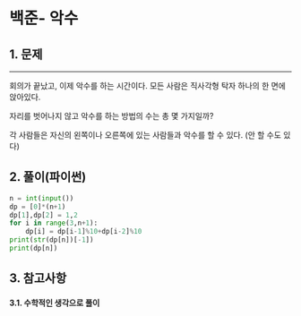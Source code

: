 # 백준- 악수
## 1. 문제
***
회의가 끝났고, 이제 악수를 하는 시간이다. 모든 사람은 직사각형 탁자 하나의 한 면에 앉아있다.

자리를 벗어나지 않고 악수를 하는 방법의 수는 총 몇 가지일까?

각 사람들은 자신의 왼쪽이나 오른쪽에 있는 사람들과 악수를 할 수 있다. (안 할 수도 있다)
## 2. 풀이(파이썬)
```py
n = int(input())
dp = [0]*(n+1)
dp[1],dp[2] = 1,2
for i in range(3,n+1):
    dp[i] = dp[i-1]%10+dp[i-2]%10
print(str(dp[n])[-1])
print(dp[n])
```

## 3. 참고사항
#### 3.1. 수학적인 생각으로 풀이